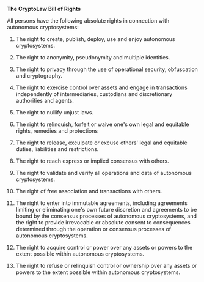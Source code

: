  **The CryptoLaw Bill of Rights** 

All persons have the following absolute rights in connection with autonomous cryptosystems:

1. The right to create, publish, deploy, use and enjoy autonomous cryptosystems.

2. The right to anonymity, pseudonymity and multiple identities.

3. The right to privacy through the use of operational security, obfuscation and cryptography.

4. The right to exercise control over assets and engage in transactions independently of intermediaries, custodians and discretionary authorities and agents.

5. The right to nullify unjust laws.

6. The right to relinquish, forfeit or waive one&#39;s own legal and equitable rights, remedies and protections

7. The right to release, exculpate or excuse others&#39; legal and equitable duties, liabilities and restrictions.

8. The right to reach express or implied consensus with others.

9. The right to validate and verify all operations and data of autonomous cryptosystems.

10. The right of free association and transactions with others.

11. The right to enter into immutable agreements, including agreements limiting or eliminating one&#39;s own future discretion and agreements to be bound by the consensus processes of autonomous cryptosystems, and the right to provide irrevocable or absolute consent to consequences determined through the operation or consensus processes of autonomous cryptosystems.

12. The right to acquire control or power over any assets or powers to the extent possible within autonomous cryptosystems.

13. The right to refuse or relinquish control or ownership over any assets or powers to the extent possible within autonomous cryptosystems.

